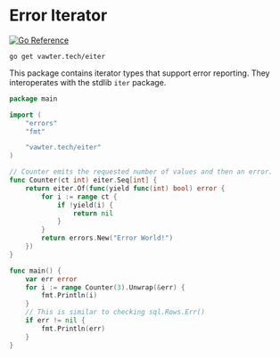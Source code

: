 # Error Iterator

[![Go Reference](https://pkg.go.dev/badge/vawter.tech/eiter.svg)](https://pkg.go.dev/vawter.tech/eiter)

```shell
go get vawter.tech/eiter
```

This package contains iterator types that support error reporting. They interoperates with the stdlib `iter` package.

```go
package main

import (
	"errors"
	"fmt"

	"vawter.tech/eiter"
)

// Counter emits the requested number of values and then an error.
func Counter(ct int) eiter.Seq[int] {
	return eiter.Of(func(yield func(int) bool) error {
		for i := range ct {
			if !yield(i) {
				return nil
			}
		}
		return errors.New("Error World!")
	})
}

func main() {
	var err error
	for i := range Counter(3).Unwrap(&err) {
		fmt.Println(i)
	}
	// This is similar to checking sql.Rows.Err()
	if err != nil {
		fmt.Println(err)
	}
}
```